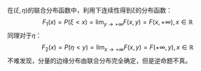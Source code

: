 在$(\xi, \eta)$的联合分布函数中，利用下连续性得到$\xi$的分布函数：
$$
F_1(x)=P(\xi < x) = \lim_{y\rightarrow +\infty} F(x, y) = F(x, +\infty), x\in \mathbb R
$$
同理对于$\eta$：
$$
F_2(x)=P(\eta <y) = \lim_{x\rightarrow +\infty} F(x, y) = F(+\infty, y), x\in \mathbb R
$$
不难发现，分量的边缘分布由联合分布完全确定，但是逆命题不真。